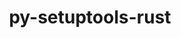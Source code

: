 ---
title: "py-setuptools-rust"
layout: cache
categories: [package, develop-2025-03-16]
meta: {"compilers": ["apple-clang@=16.0.0", "gcc@=11.1.0", "gcc@=11.4.0", "gcc@=13.2.0", "gcc@=7.5.0", "oneapi@=2024.2.1"], "num_specs": 22, "num_specs_by_stack": {"data-vis-sdk": 1, "e4s": 3, "e4s-neoverse-v2": 2, "e4s-oneapi": 2, "ml-darwin-aarch64-mps": 4, "ml-linux-aarch64-cpu": 4, "ml-linux-aarch64-cuda": 4, "ml-linux-x86_64-cpu": 4, "ml-linux-x86_64-cuda": 4, "ml-linux-x86_64-rocm": 1, "radiuss": 2, "root": 22}, "oss": ["sequoia", "ubuntu18.04", "ubuntu20.04", "ubuntu22.04", "ubuntu24.04"], "platforms": ["darwin", "linux"], "stacks": ["data-vis-sdk", "e4s", "e4s-neoverse-v2", "e4s-oneapi", "ml-darwin-aarch64-mps", "ml-linux-aarch64-cpu", "ml-linux-aarch64-cuda", "ml-linux-x86_64-cpu", "ml-linux-x86_64-cuda", "ml-linux-x86_64-rocm", "radiuss", "root"], "targets": ["aarch64", "neoverse_v2", "x86_64_v3"], "versions": ["1.9.0"]}
spec_details: [{"compiler": "gcc@=11.4.0", "hash": "22j3ce2fbdn3q74mjtrgg22wgnjbyfl7", "os": "ubuntu22.04", "platform": "linux", "size": "-", "stacks": ["e4s", "root"], "target": "x86_64_v3", "variants": ["build_system=python_pip"], "versions": ["1.9.0"]}, {"compiler": "oneapi@=2024.2.1", "hash": "2ihiekeaq62zodjugr2hwutwz2jfev7c", "os": "ubuntu22.04", "platform": "linux", "size": "-", "stacks": ["e4s-oneapi", "root"], "target": "x86_64_v3", "variants": ["build_system=python_pip"], "versions": ["1.9.0"]}, {"compiler": "gcc@=7.5.0", "hash": "3hlu7ajmb22pc2sheqbr22lrpx2affzg", "os": "ubuntu18.04", "platform": "linux", "size": "-", "stacks": ["radiuss", "root"], "target": "x86_64_v3", "variants": ["build_system=python_pip"], "versions": ["1.9.0"]}, {"compiler": "gcc@=11.4.0", "hash": "3qqru6oiijcnzdneebbce6ui5y7575xz", "os": "ubuntu22.04", "platform": "linux", "size": "-", "stacks": ["e4s-neoverse-v2", "root"], "target": "neoverse_v2", "variants": ["build_system=python_pip"], "versions": ["1.9.0"]}, {"compiler": "gcc@=13.2.0", "hash": "465kh2qff6u7dmjuwythrchmityr2c7r", "os": "ubuntu24.04", "platform": "linux", "size": "-", "stacks": ["ml-linux-aarch64-cpu", "ml-linux-aarch64-cuda", "root"], "target": "aarch64", "variants": ["build_system=python_pip"], "versions": ["1.9.0"]}, {"compiler": "gcc@=13.2.0", "hash": "aajuehbh2mrpk3gwhefq2qmkvci2btzp", "os": "ubuntu24.04", "platform": "linux", "size": "-", "stacks": ["ml-linux-x86_64-cpu", "ml-linux-x86_64-cuda", "ml-linux-x86_64-rocm", "root"], "target": "x86_64_v3", "variants": ["build_system=python_pip"], "versions": ["1.9.0"]}, {"compiler": "gcc@=11.4.0", "hash": "dojcqtz44zcoxrqlqwo4rzn6es3hchwm", "os": "ubuntu22.04", "platform": "linux", "size": "-", "stacks": ["e4s-neoverse-v2", "root"], "target": "neoverse_v2", "variants": ["build_system=python_pip"], "versions": ["1.9.0"]}, {"compiler": "gcc@=13.2.0", "hash": "fx3dlve5jkstaumlpkvh5ftxtcbptuc5", "os": "ubuntu24.04", "platform": "linux", "size": "-", "stacks": ["ml-linux-aarch64-cpu", "ml-linux-aarch64-cuda", "root"], "target": "aarch64", "variants": ["build_system=python_pip"], "versions": ["1.9.0"]}, {"compiler": "apple-clang@=16.0.0", "hash": "h3vc76anq2osh2mfsdppc3zhltyvxrhr", "os": "sequoia", "platform": "darwin", "size": "-", "stacks": ["ml-darwin-aarch64-mps", "root"], "target": "aarch64", "variants": ["build_system=python_pip"], "versions": ["1.9.0"]}, {"compiler": "gcc@=13.2.0", "hash": "h7v6i64hwg4xkgaurzjkfm4lkdzykc6a", "os": "ubuntu24.04", "platform": "linux", "size": "-", "stacks": ["ml-linux-x86_64-cpu", "ml-linux-x86_64-cuda", "root"], "target": "x86_64_v3", "variants": ["build_system=python_pip"], "versions": ["1.9.0"]}, {"compiler": "oneapi@=2024.2.1", "hash": "hsnrv67aywhb6tybkbkvglpkx37mzuni", "os": "ubuntu22.04", "platform": "linux", "size": "-", "stacks": ["e4s-oneapi", "root"], "target": "x86_64_v3", "variants": ["build_system=python_pip"], "versions": ["1.9.0"]}, {"compiler": "apple-clang@=16.0.0", "hash": "lo2anjur6qnulm4v6ar3h2k4qj3fnmu4", "os": "sequoia", "platform": "darwin", "size": "-", "stacks": ["ml-darwin-aarch64-mps", "root"], "target": "aarch64", "variants": ["build_system=python_pip"], "versions": ["1.9.0"]}, {"compiler": "gcc@=11.1.0", "hash": "lroef47ir6cnzgrt5g6hjbftfj7hczkv", "os": "ubuntu20.04", "platform": "linux", "size": "-", "stacks": ["data-vis-sdk", "root"], "target": "x86_64_v3", "variants": ["build_system=python_pip"], "versions": ["1.9.0"]}, {"compiler": "apple-clang@=16.0.0", "hash": "ltzsp6b4dzqjb2kbjsbeoocrd3nciujv", "os": "sequoia", "platform": "darwin", "size": "-", "stacks": ["ml-darwin-aarch64-mps", "root"], "target": "aarch64", "variants": ["build_system=python_pip"], "versions": ["1.9.0"]}, {"compiler": "gcc@=13.2.0", "hash": "m7gyozfakdj5hisyyvwcrdidobtlecxu", "os": "ubuntu24.04", "platform": "linux", "size": "-", "stacks": ["ml-linux-aarch64-cpu", "ml-linux-aarch64-cuda", "root"], "target": "aarch64", "variants": ["build_system=python_pip"], "versions": ["1.9.0"]}, {"compiler": "gcc@=7.5.0", "hash": "mlltftdfwymsobu5wr6auiv6ndj56ogk", "os": "ubuntu18.04", "platform": "linux", "size": "-", "stacks": ["radiuss", "root"], "target": "x86_64_v3", "variants": ["build_system=python_pip"], "versions": ["1.9.0"]}, {"compiler": "gcc@=13.2.0", "hash": "ovzodldvtdkkwr33xj6dly7y3guu3bub", "os": "ubuntu24.04", "platform": "linux", "size": "-", "stacks": ["ml-linux-x86_64-cpu", "ml-linux-x86_64-cuda", "root"], "target": "x86_64_v3", "variants": ["build_system=python_pip"], "versions": ["1.9.0"]}, {"compiler": "gcc@=13.2.0", "hash": "yeexiblotfmsevkswtr2z6shhycunqk6", "os": "ubuntu24.04", "platform": "linux", "size": "-", "stacks": ["ml-linux-x86_64-cpu", "ml-linux-x86_64-cuda", "root"], "target": "x86_64_v3", "variants": ["build_system=python_pip"], "versions": ["1.9.0"]}, {"compiler": "gcc@=13.2.0", "hash": "yjyrhvsgpmsp4tfkfabvkpj66ysclpw3", "os": "ubuntu24.04", "platform": "linux", "size": "-", "stacks": ["ml-linux-aarch64-cpu", "ml-linux-aarch64-cuda", "root"], "target": "aarch64", "variants": ["build_system=python_pip"], "versions": ["1.9.0"]}, {"compiler": "gcc@=11.4.0", "hash": "yx5b25jh62z6anuqbqd63cvivjbedzhd", "os": "ubuntu22.04", "platform": "linux", "size": "-", "stacks": ["e4s", "root"], "target": "x86_64_v3", "variants": ["build_system=python_pip"], "versions": ["1.9.0"]}, {"compiler": "apple-clang@=16.0.0", "hash": "zasfxa3onukmpz5ewmxuc3o5edfvyjh3", "os": "sequoia", "platform": "darwin", "size": "-", "stacks": ["ml-darwin-aarch64-mps", "root"], "target": "aarch64", "variants": ["build_system=python_pip"], "versions": ["1.9.0"]}, {"compiler": "gcc@=11.4.0", "hash": "zesl4ehxsmh2hemodmeodqqnckf4w7l3", "os": "ubuntu22.04", "platform": "linux", "size": "-", "stacks": ["e4s", "root"], "target": "x86_64_v3", "variants": ["build_system=python_pip"], "versions": ["1.9.0"]}]
---